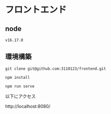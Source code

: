 # フロントエンド
## node
```
v16.17.0
```

## 環境構築

```
git clone git@github.com:3110123/frontend.git

npm install

npm run serve
```

以下にアクセス

http://localhost:8080/
